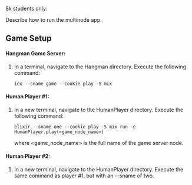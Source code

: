 8k students only:

Describe how to run the multinode app.


## Game Setup

#### Hangman Game Server:

1. In a terminal, navigate to the Hangman directory. Execute the following 
   command:
  
       iex --sname game --cookie play -S mix
       

#### Human Player #1:

1. In a new terminal, navigate to the HumanPlayer directory. Execute the 
   following command:
   
       elixir --sname one --cookie play -S mix run -e HumanPlayer.play(<game_node_name>)
       
   where <game_node_name> is the full name of the game server node.
       

#### Human Player #2:

1. In a new terminal, navigate to the HumanPlayer directory. Execute the same
   command as player #1, but with an --sname of two.